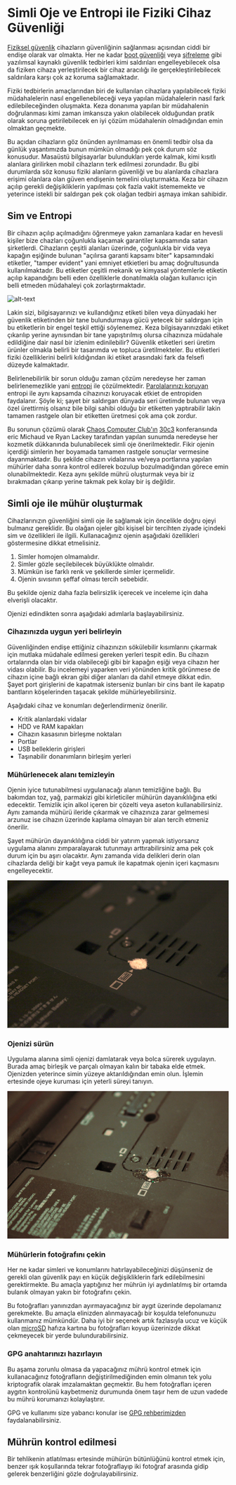 # Simli Oje ve Entropi ile Fiziki Cihaz Güvenliği

<!-- toc -->

[Fiziksel güvenlik](fiziki_guvenlik.md) cihazların güvenliğinin sağlanması açısından ciddi bir endişe olarak var olmakta. Her ne kadar [boot güvenliği](../cihaz_guvenligi/boot_guvenligi.md) veya [şifreleme](../cihaz_guvenligi/cihaz_sifreleme.md) gibi yazılımsal kaynaklı güvenlik tedbirleri kimi saldırıları engelleyebilecek olsa da fiziken cihaza yerleştirilecek bir cihaz aracılığı ile gerçekleştirilebilecek saldırılara karşı çok az koruma sağlamaktadır.

Fiziki tedbirlerin amaçlarından biri de kullanılan cihazlara yapılabilecek fiziki müdahalelerin nasıl engellenebileceği veya yapılan müdahalelerin nasıl fark edilebileceğinden oluşmakta. Keza donanıma yapılan bir müdahalenin doğrulanması kimi zaman imkansıza yakın olabilecek olduğundan pratik olarak soruna getirilebilecek en iyi çözüm müdahalenin olmadığından emin olmaktan geçmekte.

Bu açıdan cihazların göz önünden ayrılmaması en önemli tedbir olsa da günlük yaşantımızda bunun mümkün olmadığı pek çok durum söz konusudur. Masaüstü bilgisayarlar bulundukları yerde kalmak, kimi kısıtlı alanlara girilirken mobil cihazların terk edilmesi zorundadır. Bu gibi durumlarda söz konusu fiziki alanların güvenliği ve bu alanlarda cihazlara erişimi olanlara olan güven endişenin temelini oluşturmakta. Keza bir cihazın açılıp gerekli değişikliklerin yapılması çok fazla vakit istememekte ve yeterince istekli bir saldırgan pek çok olağan tedbiri aşmaya imkan sahibidir.

## Sim ve Entropi

Bir cihazın açılıp açılmadığını öğrenmeye yakın zamanlara kadar en hevesli kişiler bize chazları çoğunlukla kaçamak garantiler kapsamında satan şirketlerdi. Cihazların çeşitli alanları üzerinde, çoğunlukla bir vida veya kapağın eşiğinde bulunan "açılırsa garanti kapsamı biter" kapsamındaki etiketler, "tamper evident" yani emniyet etkietleri bu amaç doğrultusunda kullanılmaktadır. Bu etiketler çeşitli mekanik ve kimyasal yöntemlerle etiketin açılıp kapandığını belli eden özelliklerle donatılmakla olağan kullanıcı için belli etmeden müdahaleyi çok zorlaştırmaktadır.

![alt-text](https://upload.wikimedia.org/wikipedia/commons/2/24/Permanent_tamper_evident_numbered_label.jpg "TamperTechTeam / CC BY-SA (https://creativecommons.org/licenses/by-sa/4.0)")

Lakin sizi, bilgisayarınızı ve kullandığınız etiketi bilen veya dünyadaki her güvenlik etiketinden bir tane bulundurmaya gücü yetecek bir saldırgan için bu etiketlerin bir engel teşkil ettiği söylenemez. Keza bilgisayarınızdaki etiket çıkarılıp yerine aynısından bir tane yapıştırılmış olursa cihazınıza müdahale edildiğine dair nasıl bir izlenim edinilebilir? Güvenlik etiketleri seri üretim ürünler olmakla belirli bir tasarımda ve topluca üretilmekteler. Bu etiketleri fiziki özelliklerini belirli kıldığından iki etiket arasındaki fark da felsefi düzeyde kalmaktadır.

Belirlenebilirlik bir sorun olduğu zaman çözüm neredeyse her zaman belirlenemezlikle yani [entropi](https://en.wikipedia.org/wiki/Entropy_(statistical_thermodynamics)) ile çözülmektedir. [Parolalarınızı koruyan](parolalar.md) entropi ile aynı kapsamda cihazınızı koruyacak etkiet de entropiden faydalanır. Şöyle ki; şayet bir saldırgan dünyada seri üretimde bulunan veya özel ürettirmiş olsanız bile bilgi sahibi olduğu bir etiketten yaptırabilir lakin tamamen rastgele olan bir etiketten üretmesi çok ama çok zordur.

Bu sorunun çözümü olarak [Chaos Computer Club'ın](https://www.ccc.de/en/club) [30c3](https://media.ccc.de/v/30C3_-_5600_-_en_-_saal_1_-_201312301245_-_thwarting_evil_maid_attacks_-_eric_michaud_-_ryan_lackey) konferansında eric Michaud ve Ryan Lackey tarafından yapılan sunumda neredeyse her kozmetik dükkanında bulunabilecek simli oje önerilmektedir. Fikir ojenin içerdiği simlerin her boyamada tamamen rastgele sonuçlar vermesine dayanmaktadır. Bu şekilde cihazın vidalarına ve/veya portlarına yapılan mühürler daha sonra kontrol edilerek bozulup bozulmadığından görece emin olunabilmektedir. Keza aynı şekilde mührü oluşturmak veya bir iz bırakmadan çıkarıp yerine takmak pek kolay bir iş değildir.

## Simli oje ile mühür oluşturmak

Cihazlarınızın güvenliğini simli oje ile sağlamak için öncelikle doğru ojeyi bulmanız gereklidir. Bu olağan ojeler gibi kişisel bir tercihten ziyade içindeki sim ve özellikleri ile ilgili. Kullanacağınız ojenin aşağıdaki özellikleri göstermesine dikkat etmelisiniz.

1. Simler homojen olmamalıdır.
2. Simler gözle seçilebilecek büyüklükte olmalıdır.
3. Mümkün ise farklı renk ve şekillerde simler içermelidir.
4. Ojenin sıvısının şeffaf olması tercih sebebidir.

Bu şekilde ojeniz daha fazla belirsizlik içerecek ve inceleme için daha elverişli olacaktır.

Ojenizi edindikten sonra aşağıdaki adımlarla başlayabilirsiniz.

### Cihazınızda uygun yeri belirleyin

Güvenliğinden endişe ettiğiniz cihazınızın sökülebilir kısımlarını çıkarmak için mutlaka müdahale edilmesi gereken yerleri tespit edin. Bu cihazın ortalarında olan bir vida olabileceği gibi bir kapağın eşiği veya cihazın her vidası olabilir. Bu incelemeyi yaparken veri yönünden kritik görünmese de cihazın içine bağlı ekran gibi diğer alanları da dahil etmeye dikkat edin. Şayet port girişlerini de kapatmak isterseniz bunları bir cins bant ile kapatıp bantların köşelerinden taşacak şekilde mühürleyebilirsiniz.

Aşağıdaki cihaz ve konumları değerlendirmeniz önerilir.

* Kritik alanlardaki vidalar
* HDD ve RAM kapakları
* Cihazın kasasının birleşme noktaları
* Portlar
* USB belleklerin girişleri
* Taşınabilir donanımların birleşim yerleri

### Mühürlenecek alanı temizleyin

Ojenin iyice tutunabilmesi uygulanacağı alanın temizliğine bağlı. Bu bakımdan toz, yağ, parmakizi gibi kirleticiler mühürün dayanıklılığına etki edecektir. Temizlik için alkol içeren bir çözelti veya aseton kullanabilirsiniz. Aynı zamanda mühürü ileride çıkarmak ve cihazınıza zarar gelmemesi arzunuz ise cihazın üzerinde kaplama olmayan bir alan tercih etmeniz önerilir.

Şayet mühürün dayanıklılığına ciddi bir yatırım yapmak istiyorsanız uygulama alanını zımparalayarak tutunmayı arttırabilirsiniz ama pek çok durum için bu aşırı olacaktır. Aynı zamanda vida delikleri derin olan cihazlarda deliği bir kağıt veya pamuk ile kapatmak ojenin içeri kaçmasını engelleyecektir.

![alt-text](oje/tipa.jpg)

### Ojenizi sürün

Uygulama alanına simli ojenizi damlatarak veya bolca sürerek uygulayın. Burada amaç birleşik ve parçalı olmayan kalın bir tabaka elde etmek. Ojenizden yeterince simin yüzeye aktarıldığından emin olun. İşlemin ertesinde ojeye kuruması için yeterli süreyi tanıyın.

![alt-text](oje/oje.jpg)

### Mühürlerin fotoğrafını çekin

Her ne kadar simleri ve konumlarını hatırlayabileceğinizi düşünseniz de gerekli olan güvenlik payı en küçük değişikliklerin fark edilebilmesini gerektirmekte. Bu amaçla yaptığınız her mührün iyi aydınlatılmış bir ortamda bulanık olmayan yakın bir fotoğrafını çekin.

Bu fotoğrafları yanınızdan ayırmayacağınız bir aygıt üzerinde depolamanız gerekmekte. Bu amaçla elinizden alınmayacağı bir koşulda telefonunuzu kullanmanız mümkündür. Daha iyi bir seçenek artık fazlasıyla ucuz ve küçük olan [microSD](https://en.wikipedia.org/wiki/SD_card#Micro) hafıza kartına bu fotoğrafları koyup üzerinizde dikkat çekmeyecek bir yerde bulundurabilirsiniz.

### GPG anahtarınızı hazırlayın

Bu aşama zorunlu olmasa da yapacağınız mührü kontrol etmek için kullanacağınız fotoğrafların değiştirilmediğinden emin olmanın tek yolu kriptografik olarak imzalamaktan geçmektir. Bu hem fotoğrafları içeren aygıtın kontrolünü kaybetmeniz durumunda önem taşır hem de uzun vadede bu mührü korumanızı kolaylaştırır.

GPG ve kullanımı size yabancı konular ise [GPG rehberimizden](../yazisma_guvenligi/gpg/gpg.md) faydalanabilirsiniz.

## Mührün kontrol edilmesi

Bir tehlikenin atlatılması ertesinde mühürün bütünlüğünü kontrol etmek için, benzer ışık koşullarında tekrar fotoğraflayıp iki fotoğraf arasında gidip gelerek benzerliğini gözle doğrulayabilirsiniz.
